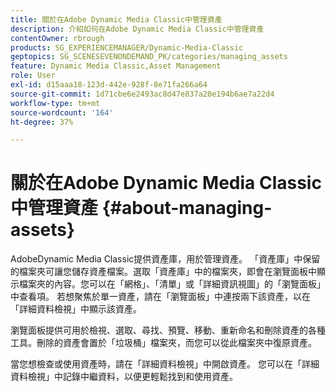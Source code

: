 ```yaml
---
title: 關於在Adobe Dynamic Media Classic中管理資產
description: 介紹如何在Adobe Dynamic Media Classic中管理資產
contentOwner: rbrough
products: SG_EXPERIENCEMANAGER/Dynamic-Media-Classic
geptopics: SG_SCENESEVENONDEMAND_PK/categories/managing_assets
feature: Dynamic Media Classic,Asset Management
role: User
exl-id: d15aaa18-123d-442e-928f-8e71fa266a64
source-git-commit: 1d71cbe6e2493ac8d47e837a20e194b6ae7a22d4
workflow-type: tm+mt
source-wordcount: '164'
ht-degree: 37%

---
```


# 關於在Adobe Dynamic Media Classic中管理資產 {#about-managing-assets}

AdobeDynamic Media Classic提供資產庫，用於管理資產。 「資產庫」中保留的檔案夾可讓您儲存資產檔案。選取「資產庫」中的檔案夾，即會在瀏覽面板中顯示檔案夾的內容。您可以在「網格」、「清單」或「詳細資訊視圖」的「瀏覽面板」中查看項。 若想聚焦於單一資產，請在「瀏覽面板」中連按兩下該資產，以在「詳細資料檢視」中顯示該資產。

瀏覽面板提供可用於檢視、選取、尋找、預覽、移動、重新命名和刪除資產的各種工具。刪除的資產會置於「垃圾桶」檔案夾，而您可以從此檔案夾中復原資產。

當您想檢查或使用資產時，請在「詳細資料檢視」中開啟資產。 您可以在「詳細資料檢視」中記錄中繼資料，以便更輕鬆找到和使用資產。
